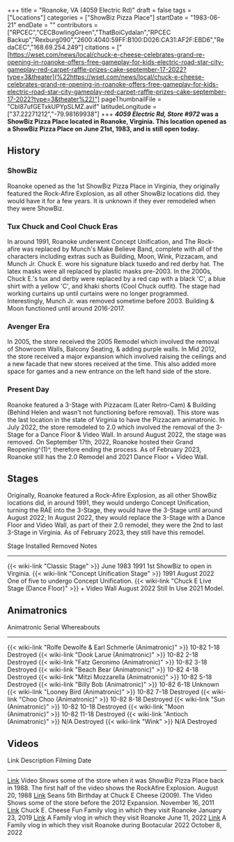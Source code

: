 +++
title = "Roanoke, VA (4059 Electric Rd)"
draft = false
tags = ["Locations"]
categories = ["ShowBiz Pizza Place"]
startDate = "1983-06-21"
endDate = ""
contributors = ["RPCEC","CECBowlingGreen","ThatBoiCydalan","RPCEC Backup","Rexburg090","2600:4040:59FF:B100:D026:CA31:AF2F:EBD6","RedaCEC","168.69.254.249"]
citations = ["[https://wset.com/news/local/chuck-e-cheese-celebrates-grand-re-opening-in-roanoke-offers-free-gameplay-for-kids-electric-road-star-city-gameplay-red-carpet-raffle-prizes-cake-september-17-2022?type=3&theater](%22https://wset.com/news/local/chuck-e-cheese-celebrates-grand-re-opening-in-roanoke-offers-free-gameplay-for-kids-electric-road-star-city-gameplay-red-carpet-raffle-prizes-cake-september-17-2022?type=3&theater%22)"]
pageThumbnailFile = "Cbl87ufGETxkUPYpSLMZ.avif"
latitudeLongitude = ["37.22271212","-79.98169938"]
+++
***4059 Electric Rd, Store #972* was a ShowBiz Pizza Place located in Roanoke, Virginia.
This location opened as a ShowBiz Pizza Place on June 21st, 1983, and is still open today.**

## History

### ShowBiz

Roanoke opened as the 1st ShowBiz Pizza Place in Virginia, they originally featured the Rock-Afire Explosion, as all other ShowBiz locations did. they would have it for a few years. It is unknown if they ever remodeled when they were ShowBiz.

### Tux Chuck and Cool Chuck Eras

In around 1991, Roanoke underwent Concept Unification, and The Rock-afire was replaced by Munch's Make Believe Band, complete with all of the characters including extras such as Building, Moon, Wink, Pizzacam, and Munch Jr. Chuck E. wore his signature black tuxedo and red derby hat. The latex masks were all replaced by plastic masks pre-2003. In the 2000s, Chuck E.'s tux and derby were replaced by a red cap with a black 'C', a blue shirt with a yellow 'C', and khaki shorts (Cool Chuck outfit). The stage had working curtains up until curtains were no longer programmed. Interestingly, Munch Jr. was removed sometime before 2003. Building & Moon functioned until around 2016-2017.

### Avenger Era

In 2005, the store received the 2005 Remodel which involved the removal of Showroom Walls, Balcony Seating, & adding purple walls.
In Mid 2012, the store received a major expansion which involved raising the ceilings and a new facade that new stores received at the time. This also added more space for games and a new entrance on the left hand side of the store.

### Present Day

Roanoke featured a 3-Stage with Pizzacam (Later Retro-Cam) & Building (Behind Helen and wasn't not functioning before removal). This store was the last location in the state of Virginia to have the Pizzacam animatronic.
In July 2022, the store remodeled to 2.0 which involved the removal of the 3-Stage for a Dance Floor & Video Wall. In around August 2022, the stage was removed. On September 17th, 2022, Roanoke hosted their Grand Reopening^(1)^, therefore ending the process. As of February 2023, Roanoke still has the 2.0 Remodel and 2021 Dance Floor + Video Wall.

## Stages

Originally, Roanoke featured a Rock-Afire Explosion, as all other ShowBiz locations did, in around 1991, they would undergo Concept Unification, turning the RAE into the 3-Stage, they would have the 3-Stage until around August 2022; In August 2022, they would replace the 3-Stage with a Dance Floor and Video Wall, as part of their 2.0 remodel, they were the 2nd to last 3-Stage in Virginia. As of February 2023, they still have this remodel.

  Stage                                                                   Installed     Removed        Notes
  ----------------------------------------------------------------------- ------------- -------------- ---------------------------------------------
  {{< wiki-link "Classic Stage" >}}                                   June 1983     1991           1st ShowBiz to open in Virginia.
  {{< wiki-link "Concept Unification Stage" >}}                       1991          August 2022    One of five to undergo Concept Unification.
  {{< wiki-link "Chuck E Live Stage (Dance Floor)" >}} + Video Wall   August 2022   Still In Use   2021 Model.

## Animatronics

  Animatronic                                                           Serial        Whereabouts
  --------------------------------------------------------------------- ------------- -------------
  {{< wiki-link "Rolfe Dewolfe & Earl Schmerle (Animatronic)" >}}   10-82 1-18    Destroyed
  {{< wiki-link "Dook Larue (Animatronic)" >}}                      10-82 2-18    Destroyed
  {{< wiki-link "Fatz Geronimo (Animatronic)" >}}                   10-82 3-18    Destroyed
  {{< wiki-link "Beach Bear (Animatronic)" >}}                      10-82 4-18    Destroyed
  {{< wiki-link "Mitzi Mozzarella (Animatronic)" >}}                10-82 5-18    Destroyed
  {{< wiki-link "Billy Bob (Animatronic)" >}}                       10-82 6-18    Unknown
  {{< wiki-link "Looney Bird (Animatronic)" >}}                     10-82 7-18    Destroyed
  {{< wiki-link "Choo Choo (Animatronic)" >}}                       10-82 8-18    Destroyed
  {{< wiki-link "Sun (Animatronic)" >}}                             10-82 10-18   Destroyed
  {{< wiki-link "Moon (Animatronic)" >}}                            10-82 11-18   Destroyed
  {{< wiki-link "Antioch (Animatronic)" >}}                         N/A           Destroyed
  {{< wiki-link "Wink" >}}                                          N/A           Destroyed

## Videos

  Link                                                   Description                                                                                                                              Filming Date
  ------------------------------------------------------ ---------------------------------------------------------------------------------------------------------------------------------------- -------------------
  [Link](https://www.youtube.com/watch?v=2rHFnKhY8kgo)   Video Shows some of the store when it was ShowBiz Pizza Place back in 1988. The first half of the video shows the RockAfire Explosion.   August 20, 1988
  [Link](https://www.youtube.com/watch?v=28jvmpSAJAg)    Seans 5th Birthday at Chuck E Cheese (2009). The Video Shows some of the store before the 2012 Expansion.                                November 16, 2011
  [Link](https://www.youtube.com/watch?v=IZEadsjQcdQ)    Chuck E. Cheese Fun Family vlog in which they visit Roanoke                                                                              January 23, 2019
  [Link](https://www.youtube.com/watch?v=-iBs8ciP1sY)    A Family vlog in which they visit Roanoke                                                                                                June 11, 2022
  [Link](https://www.youtube.com/watch?v=6swIlmDTC2M)    A Family vlog in which they visit Roanoke during Bootacular 2022                                                                         October 8, 2022
